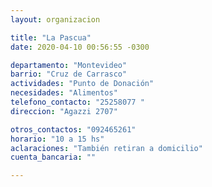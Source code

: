 ```yaml
---
layout: organizacion

title: "La Pascua"
date: 2020-04-10 00:56:55 -0300

departamento: "Montevideo"
barrio: "Cruz de Carrasco"
actividades: "Punto de Donación"
necesidades: "Alimentos"
telefono_contacto: "25258077 "
direccion: "Agazzi 2707"

otros_contactos: "092465261"
horario: "10 a 15 hs"
aclaraciones: "También retiran a domicilio"
cuenta_bancaria: ""

---
```


